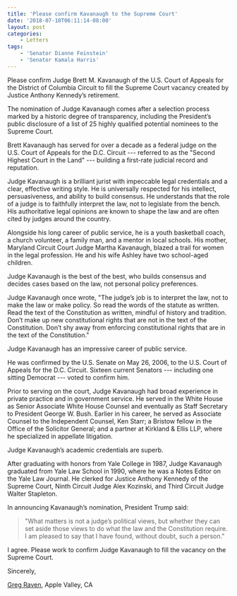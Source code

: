 ```yaml
---
title: 'Please confirm Kavanaugh to the Supreme Court'
date: '2018-07-10T06:11:14-08:00'
layout: post
categories:
    - Letters
tags:
    - 'Senator Dianne Feinstein'
    - 'Senator Kamala Harris'
---
```


Please confirm Judge Brett M. Kavanaugh of the U.S. Court of Appeals for the District of Columbia Circuit to fill the Supreme Court vacancy created by Justice Anthony Kennedy’s retirement.

The nomination of Judge Kavanaugh comes after a selection process marked by a historic degree of transparency, including the President’s public disclosure of a list of 25 highly qualified potential nominees to the Supreme Court.

Brett Kavanaugh has served for over a decade as a federal judge on the U.S. Court of Appeals for the D.C. Circuit --- referred to as the "Second Highest Court in the Land" --- building a first-rate judicial record and reputation.

Judge Kavanaugh is a brilliant jurist with impeccable legal credentials and a clear, effective writing style. He is universally respected for his intellect, persuasiveness, and ability to build consensus. He understands that the role of a judge is to faithfully interpret the law, not to legislate from the bench. His authoritative legal opinions are known to shape the law and are often cited by judges around the country.

Alongside his long career of public service, he is a youth basketball coach, a church volunteer, a family man, and a mentor in local schools. His mother, Maryland Circuit Court Judge Martha Kavanaugh, blazed a trail for women in the legal profession. He and his wife Ashley have two school-aged children.

Judge Kavanaugh is the best of the best, who builds consensus and decides cases based on the law, not personal policy preferences.

Judge Kavanaugh once wrote, "The judge’s job is to interpret the law, not to make the law or make policy. So read the words of the statute as written. Read the text of the Constitution as written, mindful of history and tradition. Don’t make up new constitutional rights that are not in the text of the Constitution. Don’t shy away from enforcing constitutional rights that are in the text of the Constitution."

Judge Kavanaugh has an impressive career of public service.

He was confirmed by the U.S. Senate on May 26, 2006, to the U.S. Court of Appeals for the D.C. Circuit. Sixteen current Senators --- including one sitting Democrat --- voted to confirm him.

Prior to serving on the court, Judge Kavanaugh had broad experience in private practice and in government service. He served in the White House as Senior Associate White House Counsel and eventually as Staff Secretary to President George W. Bush. Earlier in his career, he served as Associate Counsel to the Independent Counsel, Ken Starr; a Bristow fellow in the Office of the Solicitor General; and a partner at Kirkland &amp; Ellis LLP, where he specialized in appellate litigation.

Judge Kavanaugh’s academic credentials are superb.

After graduating with honors from Yale College in 1987, Judge Kavanaugh graduated from Yale Law School in 1990, where he was a Notes Editor on the Yale Law Journal. He clerked for Justice Anthony Kennedy of the Supreme Court, Ninth Circuit Judge Alex Kozinski, and Third Circuit Judge Walter Stapleton.

In announcing Kavanaugh’s nomination, President Trump said:

> "What matters is not a judge’s political views, but whether they can set aside those views to do what the law and the Constitution require. I am pleased to say that I have found, without doubt, such a person."

I agree. Please work to confirm Judge Kavanaugh to fill the vacancy on the Supreme Court.

Sincerely,

[Greg Raven](https://www.gregraven.org/), Apple Valley, CA